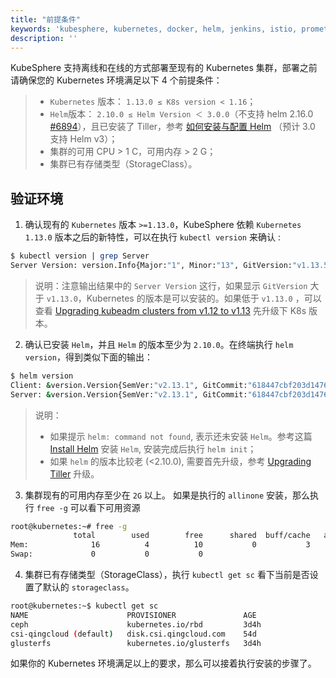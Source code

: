 ```yaml
---
title: "前提条件"
keywords: 'kubesphere, kubernetes, docker, helm, jenkins, istio, prometheus'
description: ''
---
```


KubeSphere 支持离线和在线的方式部署至现有的 Kubernetes 集群，部署之前请确保您的 Kubernetes 环境满足以下 4 个前提条件：


> - `Kubernetes` 版本： `1.13.0 ≤ K8s version < 1.16`；
> - `Helm`版本： `2.10.0 ≤ Helm Version ＜ 3.0.0`（不支持 helm 2.16.0 [#6894](https://github.com/helm/helm/issues/6894)），且已安装了 Tiller，参考 [如何安装与配置 Helm](https://devopscube.com/install-configure-helm-kubernetes/) （预计 3.0 支持 Helm v3）；
> - 集群的可用 CPU > 1 C，可用内存 > 2 G；
> - 集群已有存储类型（StorageClass）。

## 验证环境

1. 确认现有的 `Kubernetes` 版本 `>=1.13.0`，KubeSphere 依赖 `Kubernetes 1.13.0` 版本之后的新特性，可以在执行 `kubectl version` 来确认 :

```bash
$ kubectl version | grep Server
Server Version: version.Info{Major:"1", Minor:"13", GitVersion:"v1.13.5", GitCommit:"2166946f41b36dea2c4626f90a77706f426cdea2", GitTreeState:"clean", BuildDate:"2019-03-25T15:19:22Z", GoVersion:"go1.11.5", Compiler:"gc", Platform:"linux/amd64"}
```

> 说明：注意输出结果中的 `Server Version` 这行，如果显示 `GitVersion` 大于 `v1.13.0`，Kubernetes 的版本是可以安装的。如果低于 `v1.13.0` ，可以查看 [Upgrading kubeadm clusters from v1.12 to v1.13](https://v1-13.docs.kubernetes.io/docs/tasks/administer-cluster/kubeadm/kubeadm-upgrade-1-13/) 先升级下 K8s 版本。

2. 确认已安装 `Helm`，并且 `Helm` 的版本至少为 `2.10.0`。在终端执行 `helm version`，得到类似下面的输出：

```bash
$ helm version
Client: &version.Version{SemVer:"v2.13.1", GitCommit:"618447cbf203d147601b4b9bd7f8c37a5d39fbb4", GitTreeState:"clean"}
Server: &version.Version{SemVer:"v2.13.1", GitCommit:"618447cbf203d147601b4b9bd7f8c37a5d39fbb4", GitTreeState:"clean"}
```

> 说明：
> - 如果提示 `helm: command not found`, 表示还未安装 `Helm`。参考这篇 [Install Helm](https://helm.sh/docs/using_helm/#from-the-binary-releases) 安装 `Helm`, 安装完成后执行  `helm init`；
> - 如果 `helm` 的版本比较老 (<2.10.0), 需要首先升级，参考 [Upgrading Tiller](https://github.com/helm/helm/blob/master/docs/install.md#upgrading-tiller) 升级。

3. 集群现有的可用内存至少在 `2G` 以上。 如果是执行的 `allinone` 安装，那么执行 `free -g` 可以看下可用资源

```bash
root@kubernetes:~# free -g
              total        used        free      shared  buff/cache   available
Mem:              16          4          10           0           3           2
Swap:             0           0           0
```

4. 集群已有存储类型（StorageClass），执行 `kubectl get sc` 看下当前是否设置了默认的 `storageclass`。

```bash
root@kubernetes:~$ kubectl get sc
NAME                      PROVISIONER               AGE
ceph                      kubernetes.io/rbd         3d4h
csi-qingcloud (default)   disk.csi.qingcloud.com    54d
glusterfs                 kubernetes.io/glusterfs   3d4h
```


如果你的 Kubernetes 环境满足以上的要求，那么可以接着执行安装的步骤了。
